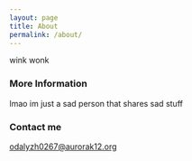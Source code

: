 ```yaml
---
layout: page
title: About
permalink: /about/
---
```


wink wonk

### More Information

lmao im just a sad person that shares sad stuff

### Contact me

[odalyzh0267@aurorak12.org](mailto:odalyzh0267@aurorak12.org)
